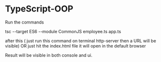 # TypeScript-OOP
Run the commands

tsc --target ES6 --module CommonJS employee.ts app.ts

after this ( just run this command on terminal http-server then a URL will be visible) OR just hit the index.html file it will open in the default browser

Result will be visible in both console and ui.
